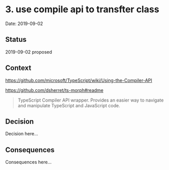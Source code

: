 # 3. use compile api to transfter class

Date: 2019-09-02

## Status

2019-09-02 proposed

## Context

https://github.com/microsoft/TypeScript/wiki/Using-the-Compiler-API

https://github.com/dsherret/ts-morph#readme

> TypeScript Compiler API wrapper. Provides an easier way to navigate and manipulate TypeScript and JavaScript code.

## Decision

Decision here...

## Consequences

Consequences here...
